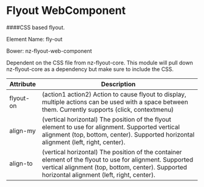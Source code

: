 Flyout WebComponent
====

####CSS based flyout.

Element Name: fly-out

Bower: nz-flyout-web-component

Dependent on the CSS file from nz-flyout-core. This module will pull down nz-flyout-core as a dependency but make sure to include the CSS.


| Attribute | Description |
| ------------- | ------------- |
| flyout-on | (action1 action2) Action to cause flyout to display, multiple actions can be used with a space between them. Currently supports (click, contextmenu) |
| align-my | (vertical horizontal) The position of the flyout element to use for alignment. Supported vertical alignment (top, bottom, center). Supported horizontal alignment (left, right, center). |
| align-to | (vertical horizontal) The position of the container element of the flyout to use for alignment. Supported vertical alignment (top, bottom, center). Supported horizontal alignment (left, right, center). |
